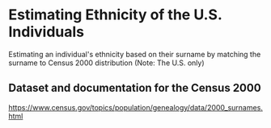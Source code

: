 # Estimating Ethnicity of the U.S. Individuals
Estimating an individual's ethnicity based on their surname by matching the surname to Census 2000 distribution (Note: The U.S. only)

## Dataset and documentation for the Census 2000
https://www.census.gov/topics/population/genealogy/data/2000_surnames.html
